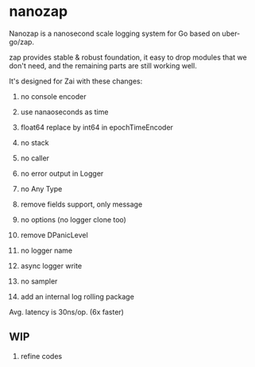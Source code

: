 # nanozap
Nanozap is a nanosecond scale logging system for Go based on uber-go/zap.

zap provides stable & robust foundation, it easy to drop modules that we don't need,
and the remaining parts are still working well.

It's designed for Zai with these changes:

1. no console encoder

2. use nanaoseconds as time

3. float64 replace by int64 in epochTimeEncoder

4. no stack

5. no caller

6. no error output in Logger

7. no Any Type

8. remove fields support, only message

9. no options (no logger clone too)

10. remove DPanicLevel

11. no logger name

12. async logger write

13. no sampler

14. add an internal log rolling package

Avg. latency is 30ns/op. (6x faster)

## WIP

1. refine codes
